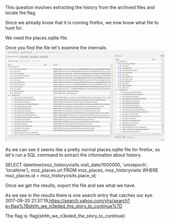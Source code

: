 This question involves extracting the history from the archived files and locate the flag.

Since we already know that it is running firefox, we now know what file to hunt for.

We need the places.sqlite file.

Once you find the file let's examine the internals.
![Mount_Image](/Herbert/Places/examine.png?raw=true)

As we can see it seems like a pretty normal places.sqlite file for firefox, so let's run a SQL command to extract the information about history.


SELECT datetime(moz_historyvisits.visit_date/1000000, 'unixepoch', 'localtime'), moz_places.url FROM moz_places, moz_historyvisits WHERE moz_places.id = moz_historyvisits.place_id;

Once we get the results, export the file and see what we have.

As we see in the results there is one search entry that catches our eye.
2017-09-20 21:37:19,https://search.yahoo.com/yhs/search?p=flag%7Bshhh_we_n3eded_the_story_to_continue%7D

The flag is: flag{shhh_we_n3eded_the_story_to_continue}